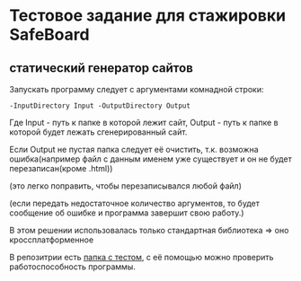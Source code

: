 # Тестовое задание для стажировки SafeBoard

## статический генератор сайтов

Запускать программу следует с аргументами комнадной строки:
```console
-InputDirectory Input -OutputDirectory Output
```
Где Input - путь к папке в которой лежит сайт,
Output - путь к папке в которой будет лежать сгенерированный сайт.

Если Output не пустая папка следует её очистить, т.к. возможна ошибка(например файл с данным именем уже существует и он не будет перезаписан(кроме .html))

(это легко поправить, чтобы перезаписывался любой файл)

(если передать недостаточное количество аргументов, то будет сообщение об ошибке и программа завершит свою работу.)

В этом решении использовалась только стандартная библиотека => оно кроссплатформенное 

В репозитрии есть [папка с тестом](https://github.com/VelvetRemedy2406/Test_Task/tree/master/Input), с её помощью можно проверить работоспособность программы.
